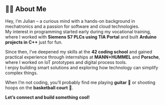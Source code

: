 ## 👨‍💻 About Me

Hey, I’m Julian – a curious mind with a hands-on background in mechatronics and a passion for software and cloud technologies.  
My interest in programming started early during my vocational training, where I worked with **Siemens S7 PLCs using TIA Portal** and built **Arduino projects in C++** just for fun.

Since then, I’ve deepened my skills at the **42 coding school** and gained practical experience through internships at **MANN+HUMMEL** and **Porsche**, where I worked on IoT prototypes and digital process tools.  
I enjoy building smart solutions and exploring how technology can simplify complex things.

When I’m not coding, you’ll probably find me playing **guitar** 🎸 or shooting hoops on the **basketball court** 🏀.

**Let’s connect and build something cool!**

